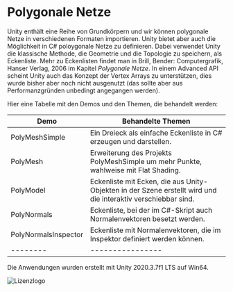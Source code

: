 # Polygonale Netze
Unity enthält eine Reihe von Grundkörpern und wir können polygonale Netze in verschiedenen
Formaten importieren. Unity bietet aber auch die Möglichkeit in C# poloygonale Netze zu definieren.
Dabei verwendet Unity die klassische Methode, die Geometrie und die Topologie zu speichern, als Eckenliste.
Mehr zu Eckenlisten findet man in Brill, Bender: Computergrafik, Hanser Verlag, 2006 im Kapitel
*Polygonale Netze*. In einem Advanced API scheint Unity auch das Konzept der Vertex Arrays zu unterstützen,
dies wurde bisher aber noch nicht ausgenutzt (das sollte aber aus Performanzgründen unbedingt angegangen werden).

Hier eine Tabelle mit den Demos und den Themen, die behandelt werden:

| Demo | Behandelte Themen |
| ---- | --------------- |
| PolyMeshSimple | Ein Dreieck als einfache Eckenliste in C# erzeugen und darstellen. |
| PolyMesh | Erweiterung des Projekts PolyMeshSimple um mehr Punkte, wahlweise mit Flat Shading. |
| PolyModel | Eckenliste mit Ecken, die aus Unity-Objekten in der Szene erstellt wird und die interaktiv verschiebbar sind. |
| PolyNormals | Eckenliste, bei der im C#-Skript auch Normalenvektoren besetzt werden.|
| PolyNormalsInspector | Eckenliste mit Normalenvektoren, die im Inspektor definiert werden können. |
| -------- | ---------------- | ------------------ |

Die Anwendungen wurden erstellt mit Unity 2020.3.7f1 LTS auf Win64.

![Lizenzlogo](https://licensebuttons.net/l/by-nc-sa/3.0/de/88x31.png)


